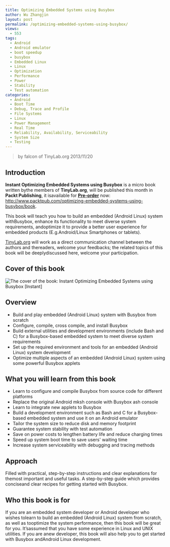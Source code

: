 ```yaml
---
title: Optimizing Embedded Systems using Busybox
author: Wu Zhangjin
layout: post
permalink: /optimizing-embedded-systems-using-busybox/
views:
  - 553
tags:
  - Android
  - Android emulator
  - boot speedup
  - busybox
  - Embedded Linux
  - Linux
  - Optimization
  - Performance
  - Power
  - Stability
  - Test automation
categories:
  - Android
  - Boot Time
  - Debug, Trace and Profile
  - File Systems
  - Linux
  - Power Management
  - Real Time
  - Reliability, Availability, Serviceability
  - System Size
  - Testing
---
```


> by falcon of TinyLab.org
> 2013/11/20

## Introduction

**Instant Optimizing Embedded Systems using Busybox** is a micro book written bythe members of **TinyLab.org**, will be published this month in **Packt Publishing**, it isavailable for  [**Pre-order**](http://www.packtpub.com/optimizing-embedded-systems-using-busybox/book)  now: <http://www.packtpub.com/optimizing-embedded-systems-using-busybox/book>.

This book will teach you how to build an embedded (Android Linux) system withBusybox, enhance its functionality to meet diverse system requirements, andoptimize it to provide a better user experience for embedded products (E.g.Android/Linux Smartphones or tablets).

[TinyLab.org](http://tinylab.org) will work as a direct communication channel between the authors and thereaders, welcome your feedbacks; the related topics of this book will be deeplydiscussed here, welcome your participation.

## Cover of this book 

![The cover of the book: Instant Optimizing Embedded Systems using Busybox [Instant]](http://www.packtpub.com/sites/default/files/9851OS_cov.jpg)

## Overview 

  * Build and play embedded (Android Linux) system with Busybox from scratch
  * Configure, compile, cross compile, and install Busybox
  * Build external utilities and development environments (include Bash and C) for a Busybox-based embedded system to meet diverse system requirements
  * Set up the required environment and tools for an embedded (Android Linux) system development
  * Optimize multiple aspects of an embedded (Android Linux) system using some powerful Busybox applets

## What you will learn from this book 

  * Learn to configure and compile Busybox from source code for different platforms
  * Replace the original Android mksh console with Busybox ash console
  * Learn to integrate new applets to Busybox
  * Build a development environment such as Bash and C for a Busybox-based embedded system and use it on an Android emulator
  * Tailor the system size to reduce disk and memory footprint
  * Guarantee system stability with test automation
  * Save on power costs to lengthen battery life and reduce charging times
  * Speed up system boot time to save users' waiting time
  * Increase system serviceability with debugging and tracing methods

## Approach 

Filled with practical, step-by-step instructions and clear explanations for themost important and useful tasks. A step-by-step guide which provides conciseand clear recipes for getting started with Busybox.

##  Who this book is for 

If you are an embedded system developer or Android developer who wishes tolearn to build an embedded (Android Linux) system from scratch, as well as tooptimize the system performance, then this book will be great for you. It&rsquo;sassumed that you have some experience in Linux and UNIX utilities. If you are anew developer, this book will also help you to get started with Busybox andAndroid Linux development.
